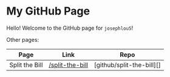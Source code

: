 # My GitHub Page

Hello! Welcome to the GitHub page for `josephlou5`!

Other pages:

| Page           | Link                | Repo                      |
| -------------- | ------------------- | ------------------------- |
| Split the Bill | [/split-the-bill][] | [github/split-the-bill][] |

<!-- Reference links -->

[/split-the-bill]: https://josephlou5.github.io/split-the-bill
[github/josephlou5/split-the-bill]: https://github.com/josephlou5/split-the-bill
